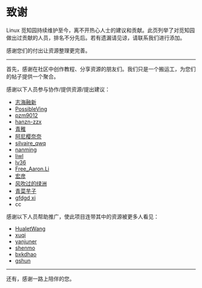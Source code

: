 # 致谢
Linux 觅知园持续维护至今，离不开热心人士的建议和贡献。此页列举了对觅知园做出过贡献的人员，排名不分先后。若有遗漏请见谅，请联系我们进行添加。

感谢您们的付出让资源整理更完善。

---
首先，感谢在社区中创作教程、分享资源的朋友们。我们只是一个搬运工，为您们的帖子提供一个聚合。

感谢以下人员参与协作/提供资源/提出建议：
- [志海融新](https://github.com/Zen-Harmony)
- [PossibleVing](https://bbs.deepin.org/user/225373)
- [pzm9012](https://github.com/pzm9012)
- [hanzn-zzx](https://github.com/hanzn-zzx)
- [青稚](https://github.com/Linux-qitong)
- [阿尼樱奈奈](https://github.com/Aninana)
- [silvaire_qwq](https://github.com/silvaire-qwq)
- [nanming](https://bbs.deepin.org/user/239615)
- [liwl](https://bbs.deepin.org/user/160805)
- [lv36](https://bbs.deepin.org/user/227371)
- [Free_Aaron.Li](https://bbs.deepin.org/user/280809)
- [宏彦](https://bbs.deepin.org/user/301917)
- [风吹过的绿洲](https://bbs.deepin.org/user/41719)
- [青菜芋子](https://loafing.cn/)
- [gfdgd xi](http://www.gfdgdxi.top/)
- cc
  
感谢以下人员帮助推广，使此项目连带其中的资源被更多人看见：
- [HualetWang](https://bbs.deepin.org/user/31012)
- [xuqi](https://bbs.deepin.org/user/283437)
- [yanjuner](https://bbs.deepin.org/user/298795)
- [shenmo](https://blog.shenmo.tech)
- [bxkdhao](http://bbs.chinauos.com/user/307736)
- [gshun](https://bbs.deepin.org/user/207084)
---
还有，感谢一路上陪伴的您。

